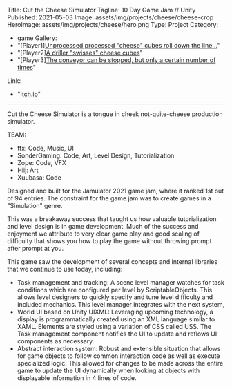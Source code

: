 ﻿Title: Cut the Cheese Simulator
Tagline: 10 Day Game Jam // Unity
Published: 2021-05-03
Image: assets/img/projects/cheese/cheese-crop
HeroImage: assets/img/projects/cheese/hero.png
Type: Project
Category: 
  - game
Gallery:
  - "[Player1][Unprocessed processed \"cheese\" cubes roll down the line...](assets/img/projects/cheese/cheese)"
  - "[Player2][A driller \"swisses\" cheese cubes](assets/img/projects/cheese/driller.png)"
  - "[Player3][The conveyor can be stopped, but only a certain number of times](assets/img/projects/cheese/control.png)"

Link:
  - "[Itch.io](https://zoped.itch.io/who-cut-the-cheese)"
---
Cut the Cheese Simulator is a tongue in cheek not-quite-cheese production simulator.

TEAM:
- tfx: Code, Music, UI
- SonderGaming: Code, Art, Level Design, Tutorialization
- Zope: Code, VFX
- Hiij: Art
- Xuubasa: Code

Designed and built for the Jamulator 2021 game jam, where it ranked 1st out of 94 entries.  The constraint for the game jam was to create games in a "Simulation" genre.

This was a breakaway success that taught us how valuable tutorialization and level design is in game development.  Much of the success and enjoyment we attribute to very clear game play and good scaling of difficulty that shows you how to play the game without throwing prompt after prompt at you.

This game saw the development of several concepts and internal libraries that we continue to use today, including:
 - Task management and tracking:  A scene level manager watches for task conditions which are configured per level by ScriptableObjects.  This allows level designers to quickly specify and tune level difficulty and included  mechanics.  This level manager integrates with the next system,
 - World UI based on Unity UIXML:  Leveraging upcoming technology, a display is programmatically created using an XML language similar to XAML.  Elements are styled using a variation of CSS called USS.  The Task management component notifies the UI to update and reflows UI components as necessary.
 - Abstract interaction system: Robust and extensible situation that allows for game objects to follow common interaction  code as well as execute specialized logic.  This allowed for changes to be made across the entire game to update the UI dynamically when looking at objects with displayable information in 4 lines of code.